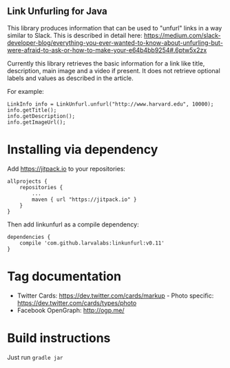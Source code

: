 ## Link Unfurling for Java

This library produces information that can be used to "unfurl" links in a way similar to Slack. This is described in detail here: https://medium.com/slack-developer-blog/everything-you-ever-wanted-to-know-about-unfurling-but-were-afraid-to-ask-or-how-to-make-your-e64b4bb9254#.6ptw5x2zx

Currently this library retrieves the basic information for a link like title, description, main image and a video if present. It does not retrieve optional labels and values as described in the article.

For example:

```
LinkInfo info = LinkUnfurl.unfurl("http://www.harvard.edu", 10000);
info.getTitle();
info.getDescription();
info.getImageUrl();
```

# Installing via dependency

Add https://jitpack.io to your repositories:

```
allprojects {
    repositories {
        ...
        maven { url "https://jitpack.io" }
    }
}
```

Then add linkunfurl as a compile dependency:

```
dependencies {
    compile 'com.github.larvalabs:linkunfurl:v0.11'
}
```

# Tag documentation

* Twitter Cards: https://dev.twitter.com/cards/markup - Photo specific: https://dev.twitter.com/cards/types/photo
* Facebook OpenGraph: http://ogp.me/

# Build instructions

Just run ```gradle jar```